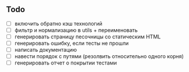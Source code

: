 ## Todo

- [ ] включить обратно кэш технологий
- [ ] фильтр и нормализацию в utils + переименовать
- [ ] генерировать страницу песочницы со статическим HTML
- [ ] генерировать ошибку, если тесты не прошли 
- [ ] написать документацию
- [ ] навести порядок с путями (резолвить относительно одного корня)
- [ ] генерировать отчет о покрытии тестами
